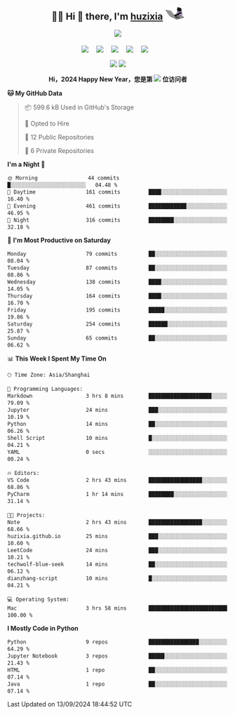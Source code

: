 <div align="center">

## :woman_technologist: Hi 👋 there, I'm [huzixia](https://huzixia.github.io/) <img height="30" src="images/work.gif" />

  <!-- dynamic typing effect 动态打字效果 -->
  <div>
    <a href="https://huzixia.github.io/">
      <img src="https://readme-typing-svg.demolab.com?font=Fira+Code&pause=1000&width=435&lines=console.log(%22Hello%2C%20World%22);胡同学祝您心想事成!&center=true&size=27" />
    </a>
  </div>

  <div>&nbsp;</div>

  <!-- profile logo 个人资料徽标 -->
  <div>
    <a href="https://huzixia.github.io/"><img src="https://img.shields.io/badge/Website-博客-orange" /></a>&emsp;
    <a href="https://www.zhihu.com/people/hu-zi-xia-91"><img src="https://img.shields.io/badge/ZhiHu-知乎-blue" /></a>&emsp;
    <a href="https://twitter.com/zixia80631/"><img src="https://img.shields.io/badge/Twitter-推特-black" /></a>&emsp;
    <a href="https://github.com/HuZixia/Text2Video/assets/38995480/244e64be-3dc4-46bb-8aff-523d8a235a1e"><img src="https://img.shields.io/badge/WeChat-微信-07c160" /></a>&emsp;
    <a href="https://www.cnblogs.com/huzixia"><img src="https://img.shields.io/badge/CnBlog-博客园-yellow" /></a>&emsp;

  </div>

[//]: # (### Github Stats)

 <p>
   <img src="https://github-readme-stats.vercel.app/api?username=HuZixia&rank_icon=github&theme=react&border_color=61dafb&hide_border=true" />
   <img src="https://github-readme-stats.vercel.app/api/top-langs/?username=HuZixia&hide=c%23,powershell,Mathematica,Ruby,Objective-C,Objective-C%2b%2b,Cuda&title_color=61dafb&text_color=ffffff&icon_color=61dafb&bg_color=20232a&langs_count=8&layout=compact&border_color=61dafb&hide_border=true&size_weight=0.5&count_weight=0.5" />
 </p>

</div>

<div align="center"><b>Hi，2024 Happy New Year，您是第 <img src="https://profile-counter.glitch.me/HuZixia/count.svg"></img> 位访问者</b></div>


[//]: # (*   Github Stats)
[//]: # (![Top Langs]&#40;https://github-readme-stats.vercel.app/api/top-langs/?username=HuZixia\&layout=compact&#41;)
[//]: # (![HuZixia's GitHub stats]&#40;https://github-readme-stats.vercel.app/api?username=HuZixia\&rank_icon=github&theme=tokyonight&#41;)


<!--START_SECTION:waka-->
**🐱 My GitHub Data** 

> 📦 599.6 kB Used in GitHub's Storage 
 > 
> 💼 Opted to Hire
 > 
> 📜 12 Public Repositories 
 > 
> 🔑 6 Private Repositories 
 > 
**I'm a Night 🦉** 

```text
🌞 Morning                44 commits          █░░░░░░░░░░░░░░░░░░░░░░░░   04.48 % 
🌆 Daytime                161 commits         ████░░░░░░░░░░░░░░░░░░░░░   16.40 % 
🌃 Evening                461 commits         ████████████░░░░░░░░░░░░░   46.95 % 
🌙 Night                  316 commits         ████████░░░░░░░░░░░░░░░░░   32.18 % 
```
📅 **I'm Most Productive on Saturday** 

```text
Monday                   79 commits          ██░░░░░░░░░░░░░░░░░░░░░░░   08.04 % 
Tuesday                  87 commits          ██░░░░░░░░░░░░░░░░░░░░░░░   08.86 % 
Wednesday                138 commits         ████░░░░░░░░░░░░░░░░░░░░░   14.05 % 
Thursday                 164 commits         ████░░░░░░░░░░░░░░░░░░░░░   16.70 % 
Friday                   195 commits         █████░░░░░░░░░░░░░░░░░░░░   19.86 % 
Saturday                 254 commits         ██████░░░░░░░░░░░░░░░░░░░   25.87 % 
Sunday                   65 commits          ██░░░░░░░░░░░░░░░░░░░░░░░   06.62 % 
```


📊 **This Week I Spent My Time On** 

```text
🕑︎ Time Zone: Asia/Shanghai

💬 Programming Languages: 
Markdown                 3 hrs 8 mins        ████████████████████░░░░░   79.09 % 
Jupyter                  24 mins             ███░░░░░░░░░░░░░░░░░░░░░░   10.19 % 
Python                   14 mins             ██░░░░░░░░░░░░░░░░░░░░░░░   06.26 % 
Shell Script             10 mins             █░░░░░░░░░░░░░░░░░░░░░░░░   04.21 % 
YAML                     0 secs              ░░░░░░░░░░░░░░░░░░░░░░░░░   00.24 % 

🔥 Editors: 
VS Code                  2 hrs 43 mins       █████████████████░░░░░░░░   68.86 % 
PyCharm                  1 hr 14 mins        ████████░░░░░░░░░░░░░░░░░   31.14 % 

🐱‍💻 Projects: 
Note                     2 hrs 43 mins       █████████████████░░░░░░░░   68.66 % 
huzixia.github.io        25 mins             ███░░░░░░░░░░░░░░░░░░░░░░   10.60 % 
LeetCode                 24 mins             ███░░░░░░░░░░░░░░░░░░░░░░   10.21 % 
techwolf-blue-seek       14 mins             ██░░░░░░░░░░░░░░░░░░░░░░░   06.12 % 
dianzhang-script         10 mins             █░░░░░░░░░░░░░░░░░░░░░░░░   04.21 % 

💻 Operating System: 
Mac                      3 hrs 58 mins       █████████████████████████   100.00 % 
```

**I Mostly Code in Python** 

```text
Python                   9 repos             ████████████████░░░░░░░░░   64.29 % 
Jupyter Notebook         3 repos             █████░░░░░░░░░░░░░░░░░░░░   21.43 % 
HTML                     1 repo              ██░░░░░░░░░░░░░░░░░░░░░░░   07.14 % 
Java                     1 repo              ██░░░░░░░░░░░░░░░░░░░░░░░   07.14 % 
```




 Last Updated on 13/09/2024 18:44:52 UTC
<!--END_SECTION:waka-->


<!--
**HuZixia/HuZixia** is a ✨ _special_ ✨ repository because its `README.md` (this file) appears on your GitHub profile.

Here are some ideas to get you started:

- 🔭 I’m currently working on ...
- 🌱 I’m currently learning ...
- 👯 I’m looking to collaborate on ...
- 🤔 I’m looking for help with ...
- 💬 Ask me about ...
- 📫 How to reach me: ...
- 😄 Pronouns: ...
- ⚡ Fun fact: ...
-->
